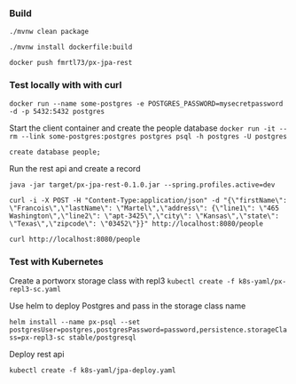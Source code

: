 ### Build
`./mvnw clean package`

`./mvnw install dockerfile:build`

`docker push fmrtl73/px-jpa-rest`

### Test locally with with curl

`docker run --name some-postgres -e POSTGRES_PASSWORD=mysecretpassword -d -p 5432:5432 postgres`

Start the client container and create the people database
`docker run -it --rm --link some-postgres:postgres postgres psql -h postgres -U postgres`

`create database people;`

Run the rest api and create a record

`java -jar target/px-jpa-rest-0.1.0.jar --spring.profiles.active=dev`

`curl -i -X POST -H "Content-Type:application/json" -d "{\"firstName\": \"Francois\",\"lastName\": \"Martel\",\"address\": {\"line1\": \"465 Washington\",\"line2\": \"apt-3425\",\"city\": \"Kansas\",\"state\": \"Texas\",\"zipcode\": \"03452\"}}" http://localhost:8080/people`

`curl http://localhost:8080/people`

### Test with Kubernetes

Create a portworx storage class with repl3
`kubectl create -f k8s-yaml/px-repl3-sc.yaml`

Use helm to deploy Postgres and pass in the storage class name

`helm install --name px-psql --set postgresUser=postgres,postgresPassword=password,persistence.storageClass=px-repl3-sc stable/postgresql`

Deploy rest api

`kubectl create -f k8s-yaml/jpa-deploy.yaml`
